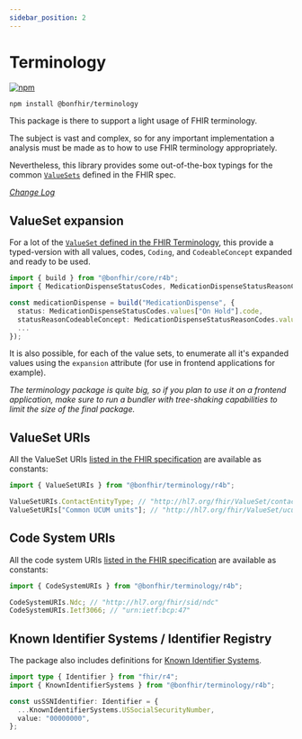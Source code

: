 ```yaml
---
sidebar_position: 2
---
```


# Terminology

[![npm](https://img.shields.io/npm/v/@bonfhir/terminology)](https://www.npmjs.com/package/@bonfhir/terminology)

```bash npm2yarn
npm install @bonfhir/terminology
```

This package is there to support a light usage of FHIR terminology.

The subject is vast and complex, so for any important implementation a analysis must be made as to how to use FHIR
terminology appropriately.

Nevertheless, this library provides some out-of-the-box typings for the common [`ValueSets`](https://hl7.org/fhir/terminologies-valuesets.html)
defined in the FHIR spec.

_[Change Log](https://github.com/bonfhir/bonfhir/blob/main/packages/terminology/CHANGELOG.md)_

## ValueSet expansion

For a lot of the [`ValueSet` defined in the FHIR Terminology](https://hl7.org/fhir/terminologies-valuesets.html), this provide
a typed-version with all values, codes, `Coding`, and `CodeableConcept` expanded and ready to be used.

```typescript
import { build } from "@bonfhir/core/r4b";
import { MedicationDispenseStatusCodes, MedicationDispenseStatusReasonCodes } from "@bonfhir/terminology/r4b";

const medicationDispense = build("MedicationDispense", {
  status: MedicationDispenseStatusCodes.values["On Hold"].code,
  statusReasonCodeableConcept: MedicationDispenseStatusReasonCodes.values["Drug interacts with another drug"].codeableConcept
  ...
});
```

It is also possible, for each of the value sets, to enumerate all it's expanded values using the `expansion` attribute
(for use in frontend applications for example).

_The terminology package is quite big, so if you plan to use it on a frontend application,
make sure to run a bundler with tree-shaking capabilities to limit the size of the final package._

## ValueSet URIs

All the ValueSet URIs [listed in the FHIR specification](https://hl7.org/fhir/terminologies-valuesets.html) are available as constants:

```typescript
import { ValueSetURIs } from "@bonfhir/terminology/r4b";

ValueSetURIs.ContactEntityType; // "http://hl7.org/fhir/ValueSet/contactentity-type"
ValueSetURIs["Common UCUM units"]; // "http://hl7.org/fhir/ValueSet/ucum-common"
```

## Code System URIs

All the code system URIs [listed in the FHIR specification](https://hl7.org/fhir/terminologies-systems.html) are available as constants:

```typescript
import { CodeSystemURIs } from "@bonfhir/terminology/r4b";

CodeSystemURIs.Ndc; // "http://hl7.org/fhir/sid/ndc"
CodeSystemURIs.Ietf3066; // "urn:ietf:bcp:47"
```

## Known Identifier Systems / Identifier Registry

The package also includes definitions for [Known Identifier Systems](https://hl7.org/fhir/identifier-registry.html).

```typescript
import type { Identifier } from "fhir/r4";
import { KnownIdentifierSystems } from "@bonfhir/terminology/r4b";

const usSSNIdentifier: Identifier = {
  ...KnownIdentifierSystems.USSocialSecurityNumber,
  value: "00000000",
};
```
